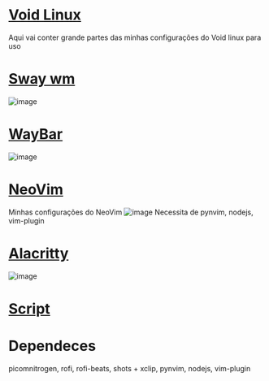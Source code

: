 # <a href="https://github.com/Kind333/Arch-all-settings/tree/master"><b>Void Linux</b></a>
Aqui vai conter grande partes das minhas configurações do Void linux para uso
# <a href="https://github.com/Kind333/Arch-all-settings/tree/master/sway"><b>Sway wm</b></a>
![image](https://user-images.githubusercontent.com/86479460/159360140-f25058b7-1720-4027-b6b8-9b3f0ee87eca.png)


# <a href="https://github.com/Kind333/Arch-all-settings/tree/master/waybar"><b>WayBar</b></a>
![image](https://user-images.githubusercontent.com/86479460/147192120-2741bd90-1ea1-4615-a2f9-c4c16eee2be9.png)

# <a href ="https://github.com/Kind333/Arch-all-settings/tree/master/nvim"><b>NeoVim</b></a>
Minhas configurações do NeoVim
![image](https://user-images.githubusercontent.com/86479460/145758092-aa1221e0-bb12-437a-ae31-118c7d6925f1.png)
Necessita de pynvim, nodejs, vim-plugin

# <a href ="https://github.com/Kind333/dotfiles-config/tree/master/alacritty"><b>Alacritty</b></a>
![image](https://user-images.githubusercontent.com/86479460/163656402-44bbd7c9-dc66-4a4d-aa56-a8d69404ea77.png)


# <a href ="https://github.com/Kind333/dotfiles-config/tree/master/.scripts"><b>Script</b></a>

# Dependeces

<p>picomnitrogen, rofi, rofi-beats, shots + xclip, pynvim, nodejs, vim-plugin<p/>


